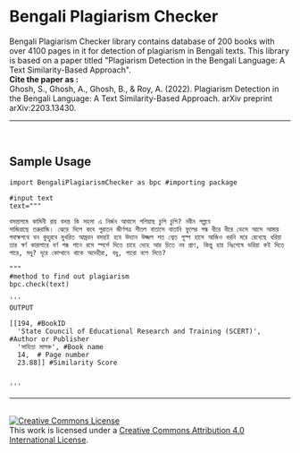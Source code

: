 # Bengali Plagiarism Checker

Bengali Plagiarism Checker library contains database of 200 books with over 4100 pages in it for detection of plagiarism in Bengali texts. This library is based on a paper titled "Plagiarism Detection in the Bengali Language: A Text Similarity-Based Approach".
<br>
<b>Cite the paper as :</b><br>
Ghosh, S., Ghosh, A., Ghosh, B., & Roy, A. (2022). Plagiarism Detection in the Bengali Language: A Text Similarity-Based Approach. arXiv preprint arXiv:2203.13430.
<hr>
<br>

## Sample Usage

```
import BengaliPlagiarismChecker as bpc #importing package

#input text
text="""

বসন্তাগমে কামিনী রায় বসন্ত কি সহসা এ নির্জন আবাসে পশিয়াছ চুপি চুপি? নবীন পল্পবে
সাজিয়াছে তরুরাজি। ঝেড়ে দিলে কবে পুরাতন জীর্ণপত্র শীতল বাতাসে বাতাবি ফুলের গন্ধ ধীরে ধীরে ভেসে আসে আমার গবাক্ষপথে ঘন কুহুরবে মুখরিত আম্রবন বসন্তই হবে উদ্যান উজ্জল শত শ্বেত পুস্প হাসে আজিও ধরনি মরে রেখেছে ধরিয়া তার স্বর্ণ কারাগারে বর্ণ গন্ধ গানে রসে স্পর্শে দিতে চাহে দেহে আর চিতে নব প্রাণ, কিন্তু হায় নিঃশেষে ভরিয়া কই দিতে পারে, মধু? দূরে কোন্খানে থাকে অদেহীরা, বধু, পারো বলে দিতে?

"""
#method to find out plagiarism
bpc.check(text)

'''
OUTPUT

[[194, #BookID
  'State Council of Educational Research and Training (SCERT)', #Author or Publisher
  'সাহিত্য মালঞ্চ', #Book name
  14,  # Page number
  23.88]] #Similarity Score


'''

```
<hr>
<br>
<a rel="license" href="http://creativecommons.org/licenses/by/4.0/"><img alt="Creative Commons License" style="border-width:0" src="https://i.creativecommons.org/l/by/4.0/88x31.png" /></a><br />This work is licensed under a <a rel="license" href="http://creativecommons.org/licenses/by/4.0/">Creative Commons Attribution 4.0 International License</a>.